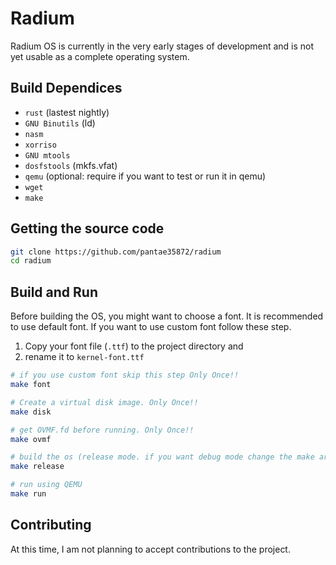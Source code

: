 # Radium

Radium OS is currently in the very early stages of development and is not yet usable as a complete operating system.

## Build Dependices
* ```rust``` (lastest nightly)
* ```GNU Binutils``` (ld)
* ```nasm``` 
* ```xorriso```
* ```GNU mtools```
* ```dosfstools``` (mkfs.vfat)
* ```qemu``` (optional: require if you want to test or run it in qemu)
* ```wget```
* ```make```
## Getting the source code
```bash
git clone https://github.com/pantae35872/radium
cd radium
```
## Build and Run
Before building the OS, you might want to choose a font. It is recommended to use default font.
If you want to use custom font follow these step. 
1. Copy your font file (`.ttf`) to the project directory and 
2. rename it to ```kernel-font.ttf```
```bash
# if you use custom font skip this step Only Once!!
make font

# Create a virtual disk image. Only Once!!
make disk

# get OVMF.fd before running. Only Once!!
make ovmf

# build the os (release mode. if you want debug mode change the make argument to "debug")
make release

# run using QEMU
make run
```
## Contributing
At this time, I am not planning to accept contributions to the project.
